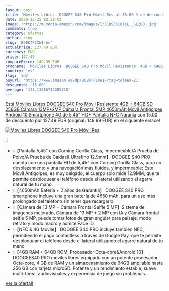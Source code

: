 ```yaml
---
layout: post
title: 'Móviles Libres  DOOGEE S40 Pro Móvil Res al 15.00 % de descuento'
date: 2020-12-25 02:38:03
image: 'https://m.media-amazon.com/images/I/51DSR5i0IsL._SL200_.jpg'
comments: true
category: ofertas
author: ring
slug: 'B08KTF1XW1-es'
actualPrice: 127.49 EUR
currency: EUR
price: 127.49
comparePrice: 149.99 EUR
prodname: 'Móviles Libres  DOOGEE S40 Pro Móvil Resistente  4GB + 64GB SD 256GB   Cámara 13MP+2MP  Cámara Frontal 5MP  4650mAh Movil Antigolpes  Android 10 Smartphone 4G de 5.45" HD+ Pantalla  NFC  Naranja'
country: 'es'
flag: '🇪🇸'
buyurl: 'https://www.amazon.es/dp/B08KTF1XW1/?tag=tolees-21'
descuento: '15.00'
average: '137.13285714285715'
---
```


Está [Móviles Libres  DOOGEE S40 Pro Móvil Resistente  4GB + 64GB SD 256GB   Cámara 13MP+2MP  Cámara Frontal 5MP  4650mAh Movil Antigolpes  Android 10 Smartphone 4G de 5.45" HD+ Pantalla  NFC  Naranja](https://www.amazon.es/dp/B08KTF1XW1/?tag=tolees-21) con 15.00 de descuento por 127.49 EUR (original: 149.99 EUR) en el siguiente enlace!

[![Móviles Libres  DOOGEE S40 Pro Móvil Res](https://m.media-amazon.com/images/I/51DSR5i0IsL._SL200_.jpg)](https://www.amazon.es/dp/B08KTF1XW1/?tag=tolees-21)

ℹ️:

- 💧【Pantalla 5,45" con Corning Gorilla Glass, Impermeable/A Prueba de Polvo/A Prueba de Caídas& Ultrafino 12.9mm】 DOOGEE S40 PRO cuenta con una pantalla HD de 5,45" con Corning Gorilla Glass, para un desplazamiento y una navegación más fluidos, y impermeable; Este Movil Antigolpes, es muy delgado, el cuerpo solo mide 12.9MM, que te permite desbloquear el teléfono desde el lateral utilizando el agarre natural de tu mano.
- 💧【4650mAh Batería + 2 años de Garantía】 DOOGEE S40 PRO smartphone incluye una gran batería de 4650 mAh, para un uso más prolongado del teléfono sin tener que recargarlo
- 💧【Cámara de 13 MP + Cámara Frontal Selfie 5 MP】Sistema de imágenes mejorado, Cámara de 13 MP + 2 MP con IA y Cámara frontal selfie 5 MP, puede tomar fotos de gran angular para paisaje, modo retrato y modo macro y admite Face ID.
- 💧【NFC & 4G Movile】 DOOGEE S40 PRO incluye también NFC, permitiendo el pago contactless a través de Google Pay. que te permite desbloquear el teléfono desde el lateral utilizando el agarre natural de tu mano
- 💧【4GB RAM + 64GB ROM, Procesador Octa-core&Android 10】 DOOGEES40 PRO moviles libres equipado con un potente procesador Octa-core, 4 GB de RAM y un almacenamiento de 64GB ampliable hasta 256 GB con tarjeta microSD. Potente y un rendimiento estable, suave multi-tarea, audiovisuales y experiencia de juego sin problemas.

[Ver la oferta!!](https://www.amazon.es/dp/B08KTF1XW1/?tag=tolees-21)
